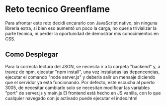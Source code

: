 
# Reto tecnico Greenflame
Para afrontar este reto decidí encararlo con JavaScript nativo, sin ninguna libreria extra, si bien eso aumentó un poco la carga, no queria trivializar la parte tecnica, ni perder la oportunidad de demostrar mis conocimientos en CSS.

## Como Desplegar
Para la correcta lectura del JSON, se necesita ir a la carpeta "backend" y, a travez de npm, ejecutar "npm install", una vez instaladas las depencencias, ejecutar el comando "node server.js" y deberia salir un mensaje diciendo que el servidor ya está funcionando.
Por defecto, este escucha al puerto 3005, de necesitar cambiarlo solo se necesitan modificar las variables "port" de server.js y main.js
El frontend está hecho en JS vanilla, con lo que cualquier navegado con js activado puede ejecutar el index.html
